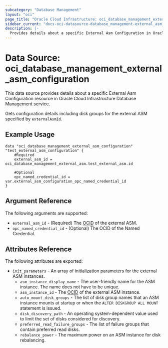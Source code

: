 ```yaml
---
subcategory: "Database Management"
layout: "oci"
page_title: "Oracle Cloud Infrastructure: oci_database_management_external_asm_configuration"
sidebar_current: "docs-oci-datasource-database_management-external_asm_configuration"
description: |-
  Provides details about a specific External Asm Configuration in Oracle Cloud Infrastructure Database Management service
---
```


# Data Source: oci_database_management_external_asm_configuration
This data source provides details about a specific External Asm Configuration resource in Oracle Cloud Infrastructure Database Management service.

Gets configuration details including disk groups for the external ASM specified by `externalAsmId`.


## Example Usage

```hcl
data "oci_database_management_external_asm_configuration" "test_external_asm_configuration" {
	#Required
	external_asm_id = oci_database_management_external_asm.test_external_asm.id

	#Optional
	opc_named_credential_id = var.external_asm_configuration_opc_named_credential_id
}
```

## Argument Reference

The following arguments are supported:

* `external_asm_id` - (Required) The [OCID](https://docs.cloud.oracle.com/iaas/Content/General/Concepts/identifiers.htm) of the external ASM.
* `opc_named_credential_id` - (Optional) The OCID of the Named Credential.


## Attributes Reference

The following attributes are exported:

* `init_parameters` - An array of initialization parameters for the external ASM instances.
	* `asm_instance_display_name` - The user-friendly name for the ASM instance. The name does not have to be unique.
	* `asm_instance_id` - The [OCID](https://docs.cloud.oracle.com/iaas/Content/General/Concepts/identifiers.htm) of the external ASM instance.
	* `auto_mount_disk_groups` - The list of disk group names that an ASM instance mounts at startup or when the `ALTER DISKGROUP ALL MOUNT` statement is issued. 
	* `disk_discovery_path` - An operating system-dependent value used to limit the set of disks considered for discovery. 
	* `preferred_read_failure_groups` - The list of failure groups that contain preferred read disks.
	* `rebalance_power` - The maximum power on an ASM instance for disk rebalancing. 

